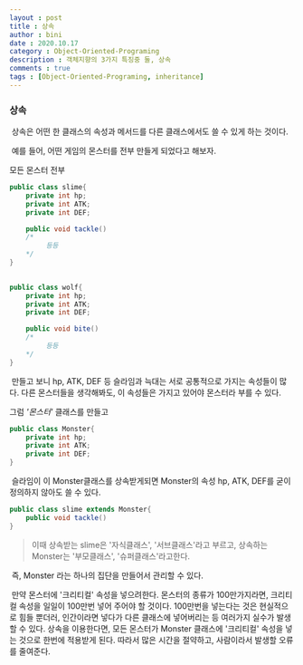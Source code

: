 ```yaml
---
layout : post
title : 상속
author : bini
date : 2020.10.17
category : Object-Oriented-Programing
description : 객체지향의 3가지 특징중 둘, 상속
comments : true
tags : [Object-Oriented-Programing, inheritance]
---
```



### 상속
  

&nbsp;상속은 어떤 한 클래스의 속성과 메서드를 다른 클래스에서도 쓸 수 있게 하는 것이다.

&nbsp;예를 들어, 어떤 게임의 몬스터를 전부 만들게 되었다고 해보자.


모든 몬스터 전부
<span type="hidden" id="slime"></span>

```java
public class slime{
	private int hp;
	private int ATK;
	private int DEF;

	public void tackle()
	/*
		 등등
	*/
}
  

public class wolf{
	private int hp;
	private int ATK;
	private int DEF;

	public void bite()
	/*
		 등등
	*/
}
```
  
&nbsp;만들고 보니 hp, ATK, DEF 등 슬라임과 늑대는 서로 공통적으로 가지는 속성들이 많다. 다른 몬스터들을 생각해봐도, 이 속성들은 가지고 있어야 몬스터라 부를 수 있다.

  
그럼 *'몬스터'* 클래스를 만들고



```java
public class Monster{
	private int hp;
	private int ATK;
	private int DEF;
}
```

&nbsp;슬라임이 이 Monster클래스를 상속받게되면 Monster의 속성 hp, ATK, DEF를 굳이 정의하지 않아도 쓸 수 있다.

```java
public class slime extends Monster{
	public void tackle()
}
```

> 이때 상속받는 slime은 '자식클래스', '서브클래스'라고 부르고, 상속하는 Monster는 '부모클래스', '슈퍼클래스'라고한다.


&nbsp;즉, Monster 라는 하나의 집단을 만들어서 관리할 수 있다.

&nbsp;만약 몬스터에 '크리티컬' 속성을 넣으려한다. 몬스터의 종류가 100만가지라면, 크리티컬 속성을 일일이 100만번 넣어 주어야 할 것이다. 100만번을 넣는다는 것은 현실적으로 힘들 뿐더러, 인간이라면 넣다가 다른 클래스에 넣어버리는 등 여러가지 실수가 발생 할 수 있다. 상속을 이용한다면, 모든 몬스터가 Monster 클래스에 '크리티컬' 속성을 넣는 것으로 한번에 적용받게 된다. 따라서 많은 시간을 절약하고, 사람이라서 발생할 오류를 줄여준다.

